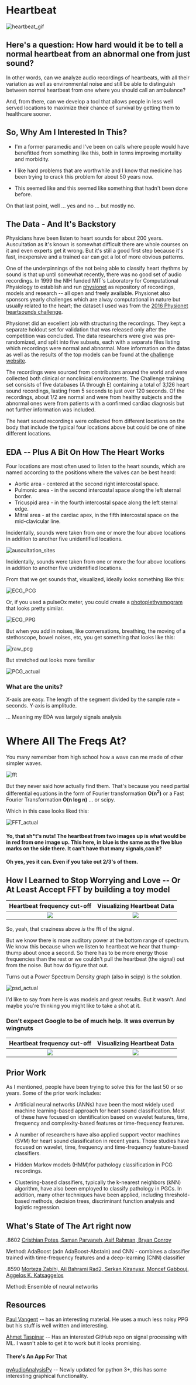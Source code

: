 # Heartbeat  
![heartbeat_gif](https://media.giphy.com/media/yeUxljCJjH1rW/giphy.gif)
## Here's a question: How hard would it be to tell a normal heartbeat from an abnormal one from just sound?
In other words, can we analyze audio recordings of heartbeats, with all their variation as well as environmental noise and still be able to distinguish between normal heartbeat from one where you should call an ambulance? 

And, from there, can we develop a tool that allows people in less well served locations to maximize their chance of survival by getting them to healthcare sooner.


## So, Why Am I Interested In This?

* I'm a former paramedic and I've been on calls where people would have benefitted from something like this, both in terms improving mortality and morbidity.

* I like hard problems that are worthwhile and I know that medicine has been trying to crack this problem for about 50 years now.

* This seemed like and this seemed like something that hadn't been done before.

On that last point, well ... yes and no ... but mostly no.


## The Data - And It's Backstory 
Physicians have been listen to heart sounds for about 200 years. Auscultation as it's known is somewhat difficult there are whole courses on it and even experts get it wrong. But it's still a good first step because it's fast, inexpensive and a trained ear can get a lot of more obvious patterns.

One of the underpinnings of the not being able to classify heart rhythms by sound is that up until somewhat recently, there was no good set of audio recordings. In 1999 the NIH funded MIT's Laboratory for Computational Physiology to establish and run [physionet](https://physionet.org/) as repository of recordings, models and research -- all open and freely available. Physionet also sponsors yearly challenges which are alway computational in nature but usually related to the heart; the dataset I used was from the [2016 Physionet heartsounds challenge](https://physionet.org/content/challenge-2016/1.0.0/).

Physionet did an excellent job with structuring the recordings. They kept a separate holdout set for validation that was released only after the competition was concluded. The data researchers were give was pre-randomized, and split into five subsets, each with a separate files listing which recordings were normal and abnormal. More information on the datas as well as the results of the top models can be found at the [challenge website](https://physionet.org/content/challenge-2016/1.0.0/).

The recordings were sourced from contributors around the world and were collected both clinical or nonclinical environments.  The Challenge training set consists of five databases (A through E) containing a total of 3,126 heart sound recordings, lasting from 5 seconds to just over 120 seconds. Of the recordings, about 1/2 are normal and were from healthy subjects and the abnormal ones were from patients with a confirmed cardiac diagnosis but not further information was included.

The heart sound recordings were collected from different locations on the body that include the typical four locations above but could be one of nine different locations.


## EDA -- Plus A Bit On How The Heart Works

Four locations are most often used to listen to the heart sounds, which are named according to the positions where the valves can be best heard:

* Aortic area - centered at the second right intercostal space.
* Pulmonic area - in the second intercostal space along the left sternal border.
* Tricuspid area - in the fourth intercostal space along the left sternal edge.
* Mitral area - at the cardiac apex, in the fifth intercostal space on the mid-clavicular line.

Incidentally, sounds were taken from one or more the four above locations in addition to another five unidentified locations.

![auscultation_sites](images/auscultation_sites.png)

Incidentally, sounds were taken from one or more the four above locations in addition to another five unidentified locations.

From that we get sounds that, visualized, ideally looks something like this:

![ECG_PCG](images/EKG_PCG.png)

Or, if you used a pulseOx meter, you could create a [photoplethysmogram](https://en.wikipedia.org/wiki/Photoplethysmogram) that looks pretty similar.

![ECG_PPG](images/ppg.png)

But when you add in noises, like conversations, breathing, the moving of a stethoscope, bowel noises, etc, you get something that looks like this:

![raw_pcg](images/raw_pcg.png)

But stretched out looks more familiar

![PCG_actual](images/PCG_actual.png)

### What are the units?

X-axis are easy. The length of the segment divided by the sample rate = seconds.
Y-axis is amplitude.

... Meaning my EDA was largely signals analysis

# Where All The Freqs At?

You many remember from high school how a wave can me made of other simpler waves.

![fft](images/fft.png)

But they never said how actually find them. That's because you need partial differential equations in the form of Fourier transformation __O(n<sup>2</sup>)__ or a Fast Fourier Transformation __O(n log n)__ ... or scipy.

Which in this case looks liked this:

![FFT_actual](images/FFT_actual.png)

#### Yo, that sh*t's nuts! The heartbeat from two images up is what would be in red from one image up. This here, in blue is the same as the five blue marks on the side there. It can't have that many signals,can it?

#### Oh yes, yes it can. Even if you take out 2/3's of them.

## How I Learned to Stop Worrying and Love -- Or At Least Accept FFT by building a toy model


Heartbeat frequency cut-off           |  Visualizing Heartbeat Data
:-------------------------:|:-------------------------:
![](images/toy_signal.png?)  |  ![](images/toy_fft.png?)

So, yeah, that craziness above _is_ the fft of the signal.

But we know there is more auditory power at the bottom range of spectrum. We know this because when we listen to heartbeat we hear that thump-thump about once a second. So there has to be more energy those frequencies than the rest or we couldn't pull the heartbeat (the signal) out from the noise. But how do figure that out.

Turns out a Power Spectrum Density graph (also in scipy) is the solution.

![psd_actual](images/psd_actual.png)


I'd like to say from here is was models and great results. But it wasn't. And maybe you're thinking you might like to take a shot at it.

### Don't expect Google to be of much help. It was overrun by wingnuts

Heartbeat frequency cut-off           |  Visualizing Heartbeat Data
:-------------------------:|:-------------------------:
![](images/Heart_hz_freq_not_such_a_good_search_term.png?)  |  ![](images/Visualizing_Heartbeats_not_such_a_search_term.png?)



## Prior Work
As I mentioned, people have been trying to solve this for the last 50 or so years. Some of the prior work includes:

* Artificial neural networks (ANNs) have been the most widely used machine learning-based approach for heart sound classification. Most of these have focused on identification based on wavelet features, time, frequency and complexity-based features or time-frequency features. 

* A number of researchers have also applied support vector machines (SVM) for heart sound classification in recent years. Those studies have focused on wavelet, time, frequency and time-frequency feature-based classifiers. 

* Hidden Markov models (HMM)for pathology classification in PCG recordings.

* Clustering-based classifiers, typically the k-nearest neighbors (kNN) algorithm, have also been employed to classify pathology in PGCs. In addition, many other techniques have been applied, including threshold-based methods, decision trees, discriminant function analysis and logistic regression.

## What's State of The Art right now

.8602 [Cristhian Potes, Saman Parvaneh, Asif Rahman, Bryan Conroy](https://archive.physionet.org/challenge/2016/papers/potes.pdf)

Method: AdaBoost (adn AdaBoost-Abstain) and CNN - combines a classifier trained with  time-frequency features  and  a deep-learning  (CNN)  classifier

.8590 [Morteza Zabihi, Ali Bahrami Rad2, Serkan Kiranyaz, Moncef Gabbouj, Aggelos K. Katsaggelos](https://archive.physionet.org/challenge/2016/papers/zabihi.pdf)

Method: Ensemble of neural networks



## Resources
[Paul Vangent](http://www.paulvangent.com) -- has an interesting material. He uses a much less noisy PPG but his stuff is well written and interesting.

[Ahmet Taspinar](http://ataspinar.com/2018/04/04/machine-learning-with-signal-processing-techniques/) -- Has an interested GitHub repo on signal processing with ML. I wasn't able to get it to work but it looks promising.

#### There's An App For That
[pyAudioAnalysisPy](https://journals.plos.org/plosone/article?id=10.1371/journal.pone.0144610) -- Newly updated for python 3+, this has some interesting graphical functionality.